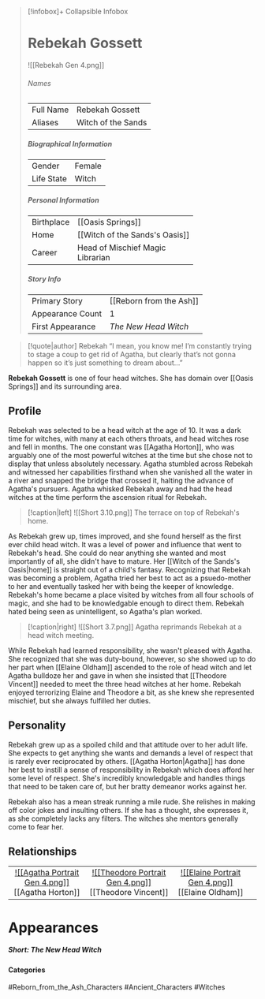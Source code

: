 > [!infobox]+ Collapsible Infobox
> # Rebekah Gossett
> ![[Rebekah Gen 4.png]] 
> ###### Names 
> |  |  | 
> | ---- | ---- | 
> | Full Name | Rebekah Gossett | 
> | Aliases | Witch of the Sands | 
>
> ##### Biographical Information
> |  |  | 
> | ---- | ---- | 
> | Gender | Female | 
> | Life State | Witch |
> 
> ##### Personal Information
> |  |  | 
> | ---- | ---- | 
> | Birthplace |[[Oasis Springs]]| 
> | Home |[[Witch of the Sands's Oasis]]| 
> | Career | Head of Mischief Magic<br>Librarian | 
> 
> ##### Story Info
> |  |  | 
> | ---- | ---- | 
> | Primary Story | [[Reborn from the Ash]] | 
> | Appearance Count | 1 | 
> | First Appearance | *The New Head Witch*

> [!quote|author] Rebekah
> “I mean, you know me! I’m constantly trying to stage a coup to get rid of Agatha, but clearly that’s not gonna happen so it’s just something to dream about...”

**Rebekah Gossett** is one of four head witches. She has domain over [[Oasis Springs]] and its surrounding area.

## Profile
Rebekah was selected to be a head witch at the age of 10. It was a dark time for witches, with many at each others throats, and head witches rose and fell in months. The one constant was [[Agatha Horton]], who was arguably one of the most powerful witches at the time but she chose not to display that unless absolutely necessary. Agatha stumbled across Rebekah and witnessed her capabilities firsthand when she vanished all the water in a river and snapped the bridge that crossed it, halting the advance of Agatha's pursuers. Agatha whisked Rebekah away and had the head witches at the time perform the ascension ritual for Rebekah.

> [!caption|left]
> ![[Short 3.10.png]] 
> The terrace on top of Rebekah's home.

As Rebekah grew up, times improved, and she found herself as the first ever child head witch. It was a level of power and influence that went to Rebekah's head. She could do near anything she wanted and most importantly of all, she didn't have to mature. Her [[Witch of the Sands's Oasis|home]] is straight out of a child's fantasy. Recognizing that Rebekah was becoming a problem, Agatha tried her best to act as a psuedo-mother to her and eventually tasked her with being the keeper of knowledge. Rebekah's home became a place visited by witches from all four schools of magic, and she had to be knowledgable enough to direct them. Rebekah hated being seen as unintelligent, so Agatha's plan worked.

> [!caption|right]
> ![[Short 3.7.png]] 
> Agatha reprimands Rebekah at a head witch meeting.

While Rebekah had learned responsibility, she wasn't pleased with Agatha. She recognized that she was duty-bound, however, so she showed up to do her part when [[Elaine Oldham]] ascended to the role of head witch and let Agatha bulldoze her and gave in when she insisted that [[Theodore Vincent]] needed to meet the three head witches at her home. Rebekah enjoyed terrorizing Elaine and Theodore a bit, as she knew she represented mischief, but she always fulfilled her duties.

## Personality
Rebekah grew up as a spoiled child and that attitude over to her adult life. She expects to get anything she wants and demands a level of respect that is rarely ever reciprocated by others. [[Agatha Horton|Agatha]] has done her best to instill a sense of responsibility in Rebekah which does afford her some level of respect. She's incredibly knowledgable and handles things that need to be taken care of, but her bratty demeanor works against her. 

Rebekah also has a mean streak running a mile rude. She relishes in making off color jokes and insulting others. If she has a thought, she expresses it, as she completely lacks any filters. The witches she mentors generally come to fear her.

## Relationships
| | | | | 
| ------------------------------------------------------------- | -------------------------------------------- | ------------------------------------------ | --------------------------------------------- |
|<center>[![[Agatha Portrait Gen 4.png]]](<Agatha Horton>)<br>[[Agatha Horton]]|<center>[![[Theodore Portrait Gen 4.png]]](<Theodore Vincent>)<br>[[Theodore Vincent]]| <center>[![[Elaine Portrait Gen 4.png]]](<Elaine Oldham>)<br>[[Elaine Oldham]]|

# Appearances
##### Short: The New Head Witch

#### Categories
#Reborn_from_the_Ash_Characters #Ancient_Characters #Witches 